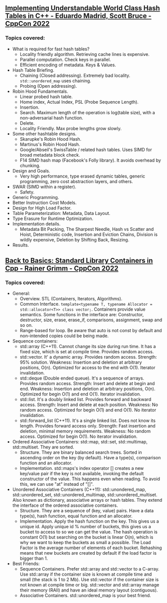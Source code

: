 ## [Implementing Understandable World Class Hash Tables in C++ - Eduardo Madrid, Scott Bruce - CppCon 2022](https://www.youtube.com/watch?v=IMnbytvHCjM&list=LL6MKUgGZ9Q8c2Ff7GnoRoqA)
### Topics covered:
* What is required for fast hash tables?
  * Locality friendly algorithm. Retrieving cache lines is expensive.
  * Parallel computation. Check keys in parallel.
  * Efficient encoding of metadata. Keys & Values.
* Hash Table Briefing.
  * Chaining (Closed addressing). Extremely bad locality. `std::unordered_map` uses chaining.
  * Probing (Open addressing).
* Robin Hood Fundamentals.  
  * Linear probed hash table.
  * Home index, Actual Index, PSL (Probe Sequence Length).
  * Insertion.
  * Search. Maximum length of the operation is log(table size), with a non-adversarial hash function.
  * Delete.
  * Locality Friendly. Max probe lengths grow slowly.
* Some other hashtable designs.
  * Skarupke's Robin Hood Hash.
  * Martinus's Robin Hood Hash.
  * Google/Abseil's SwissTable / related hash tables. Uses SIMD for broad metadata block check.
  * F14 SIMD hash map (Facebook's Folly library). It avoids overhead by chunking.
* Design and Goals.
  * Very high performance, type erased dynamic tables, generic programming, zero cost abstraction layers, and others.
* SWAR (SIMD within a register).
  * Safety.
* Generic Programming.
* Better Instruction Cost Models.
* Design for High Load Factor.
* Table Parameterization: Metadata, Data Layout.
* Type Erasure for Runtime Optimization.
* Implementation details.
  * Metadata Bit Packing, The Sharpest Needle, Hash vs Scatter and Hoist, Deterministic code, Insertion and Eviction Chains, Division is wildly expensive, Deletion by Shifting Back, Resizing.
* Results.

## [Back to Basics: Standard Library Containers in Cpp - Rainer Grimm - CppCon 2022](https://www.youtube.com/watch?v=ZMUKa2kWtTk&list=LL6MKUgGZ9Q8c2Ff7GnoRoqA)
### Topics covered:
* General:
  * Overview. STL (Containers, Iterators, Algorithms).
  * Common Interface. `template<typename T, typename Allocator = std::allocator<T>> class vector;`. Containers provide value semantics. Some functions in the interface are: Constructor, destructor, size, erase, erase_if, comparisons, assignment, swap and so on.
  * Range-based for loop. Be aware that auto is not const by default and non-intended copies could be being made.
* Sequence containers:
  * std::array (C++11). Cannot change its size during run time. It has a fixed size, which is set at compile time. Provides random access.
  * std::vector. It' a dynamic array. Provides random access. Strength: 95% solution. Weakness: Insertion and deletion at arbitrary positions, O(n). Optimized for access to the end with O(1). Iterator invalidation.
  * std::deque (Double ended queue). It's a sequence of arrays. Provides random access. Strength: Insert and delete at begin and end. Weakness: Insertion and deletion at arbitrary positions, O(n). Optimized for begin O(1) and end O(1). Iterator invalidation.
  * std::list. It's a doubly linked list. Provides forward and backward access. Strength: Insert and delete at each position. Weakness: No random access. Optimized for begin O(1) and end O(1). No iterator invalidation.
  * std::forward_list (C++11). It's a single linked list. Does not know its length. Provides forward access only. Strength: Fast insertion and deletion, minimal memory requirements. Weakness: No random access. Optimized for begin O(1). No iterator invalidation.
* Ordered Associative Containers: std::map, std::set, std::multimap, std::multiset. They are sorted.
  * Structure. They are binary balanced search trees. Sorted in ascending order on the key (by default). Have a type(s), comparison function and an allocator.
  * Implementation. std::maps's index operator [] creates a new key/value pair if the key is not available, invoking the default constructor of the value. This happens even when reading. To avoid this, we can use "at" instead of "[]".
* Unordered Associative Containers (C++11): std::unondered_map, std::unordered_set, std::unordered_multimap, std::unordered_multiset. Also known as dictionary, associative arrays or hash tables. They extend the interface of the ordered associative containers.
  * Structure. They are a sequence of (key, value) pairs. Have a data type(s), hash function, equal function and an allocator.
  * Implementation. Apply the hash function on the key. This gives us a unique id. Apply unique id % number of buckets, this gives us a bucket to access to so we can get the value. The hash operation is constant O(1) but searching on the bucket is linear O(n), which is why we want to keep the buckets as small a possible. The Load Factor is the average number of elements of each bucket. Rehashing means that new buckets are created by default if the load factor is bigger than 1.
* Best Friends:
  * Sequence Containers. Prefer std::array and std::vector to a C-array. Use std::array if the container size is known at compile time and small (the stack is 1 to 2 Mb). Use std::vector if the container size is not known at compile time or big. std::vector and std::array manage their memory (RAII) and have an ideal memory layout (contiguous).
  * Associative Containers. std::unordered_map is your best friend.


